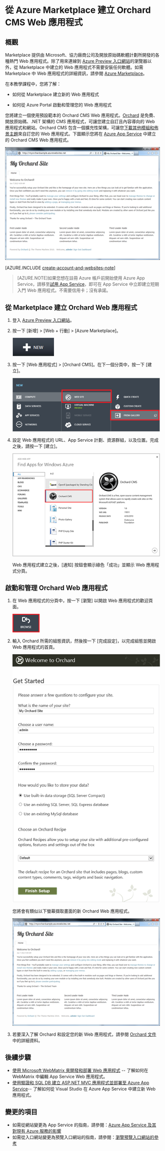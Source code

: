 <properties 
	pageTitle="從 Azure Marketplace 建立 Orchard CMS Web 應用程式" 
	description="指導如何在 Azure 上建立新 Web 應用程式的教學課程。另外也學習如何從 Azure 入口網站啟動和管理您的 Web 應用程式。" 
	tags="azure-portal"
	services="app-service\web" 
	documentationCenter=".net" 
	authors="tfitzmac" 
	manager="wpickett" 
	editor=""/>

<tags 
	ms.service="app-service-web" 
	ms.workload="web" 
	ms.tgt_pltfrm="na" 
	ms.devlang="dotnet" 
	ms.topic="article" 
	ms.date="04/29/2015" 
	ms.author="tomfitz"/>

# 從 Azure Marketplace 建立 Orchard CMS Web 應用程式

## 概觀

Marketplace 提供由 Microsoft、協力廠商公司及開放原始碼軟體計劃所開發的各種熱門 Web 應用程式。除了用來連線到 [Azure Preview 入口網站](http://go.microsoft.com/fwlink/?LinkId=529715)的瀏覽器以外，從 Marketplace 中建立的 Web 應用程式不需要安裝任何軟體。如需 Marketplace 中 Web 應用程式的詳細資訊，請參閱 [Azure Marketplace](/marketplace/)。

在本教學課程中，您將了解：

- 如何從 Marketplace 建立新的 Web 應用程式

- 如何從 Azure Portal 啟動和管理您的 Web 應用程式
 
您將建立一個使用預設範本的 Orchard CMS Web 應用程式。[Orchard](http://www.orchardproject.net/) 是免費、開放原始碼、.NET 架構的 CMS 應用程式，可讓您建立自訂且內容導向的 Web 應用程式和網站。Orchard CMS 包含一個擴充性架構，可讓您[下載其他模組和佈景主題](http://gallery.orchardproject.net/)來自訂您的 Web 應用程式。下圖顯示您將在 [Azure App Service](http://go.microsoft.com/fwlink/?LinkId=529714) 中建立的 Orchard CMS Web 應用程式。

![Orchard blog][13]

[AZURE.INCLUDE [create-account-and-websites-note](../../includes/create-account-and-websites-note.md)]

>[AZURE.NOTE]如果您想在註冊 Azure 帳戶前開始使用 Azure App Service，請移至[試用 App Service](http://go.microsoft.com/fwlink/?LinkId=523751)，即可在 App Service 中立即建立短期入門 Web 應用程式。不需要信用卡；沒有承諾。

## 從 Marketplace 建立 Orchard Web 應用程式

1. 登入 [Azure Preview 入口網站](http://portal.azure.com)。

2. 按一下 [新增] > [Web + 行動] > [Azure Marketplace]。
	
	![建立新的][1]

3. 按一下 [Web 應用程式] > [Orchard CMS]。在下一個分頁中，按一下 [建立]。
	
	![從 Marketplace 建立][2]

4. 設定 Web 應用程式的 URL、App Service 計劃、資源群組，以及位置。完成之後，請按一下 [建立]。
	
	![設定應用程式][3]

	Web 應用程式建立之後，[通知] 按鈕會顯示綠色「成功」並顯示 Web 應用程式分頁。

## 啟動和管理 Orchard Web 應用程式

1. 在 Web 應用程式的分頁中，按一下 [瀏覽] 以開啟 Web 應用程式的歡迎頁面。

	![browse button][12]

2. 輸入 Orchard 所需的組態資訊，然後按一下 [完成設定]，以完成組態並開啟 Web 應用程式的首頁。

	![login to Orchard][7]

	您將會有類似以下螢幕擷取畫面的新 Orchard Web 應用程式。

	![您的 Orchard Web 應用程式][13]

3. 若要深入了解 Orchard 和設定您的新 Web 應用程式，請參閱 [Orchard 文件](http://docs.orchardproject.net/)中的詳細資料。

## 後續步驟

* [使用 Microsoft WebMatrix 來開發和部署 Web 應用程式](web-sites-dotnet-using-webmatrix.md) -- 了解如何在 WebMatrix 中編輯 App Service Web 應用程式。 
* [使用驗證和 SQL DB 建立 ASP.NET MVC 應用程式並部署至 Azure App Service](web-sites-dotnet-deploy-aspnet-mvc-app-membership-oauth-sql-database.md)-- 了解如何從 Visual Studio 在 Azure App Service 中建立新 Web 應用程式。

## 變更的項目
* 如需從網站變更為 App Service 的指南，請參閱：[Azure App Service 及其對現有 Azure 服務的影響](http://go.microsoft.com/fwlink/?LinkId=529714)
* 如需從入口網站變更為預覽入口網站的指南，請參閱：[瀏覽預覽入口網站的參考](http://go.microsoft.com/fwlink/?LinkId=529715)

[1]: ./media/web-sites-dotnet-orchard-cms-gallery/orchardgallery-01.png
[2]: ./media/web-sites-dotnet-orchard-cms-gallery/orchardgallery-02.png
[3]: ./media/web-sites-dotnet-orchard-cms-gallery/orchardgallery-03.png
[4]: ./media/web-sites-dotnet-orchard-cms-gallery/orchardgallery-04.png
[5]: ./media/web-sites-dotnet-orchard-cms-gallery/orchardgallery-05.png
[7]: ./media/web-sites-dotnet-orchard-cms-gallery/orchardgallery-07.png
[12]: ./media/web-sites-dotnet-orchard-cms-gallery/orchardgallery-12.png
[13]: ./media/web-sites-dotnet-orchard-cms-gallery/orchardgallery-08.png


 

<!---HONumber=62-->